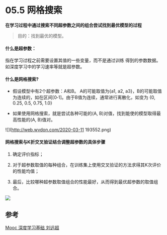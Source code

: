 # 05.5 网格搜索

**在学习过程中通过搜索不同超参数之间的组合尝试找到最优模型的过程**

>  目的：找到最优的模型。

#### 什么是超参数：

指在学习过程之前需要设置其值的一些变量，而不是通过训练 得到的参数数据。如深度学习中的学习速率等就是超参数。

#### 什么是网格搜索?

- 假设模型中有2个超参数：A和B。 A的可能取值为{a1, a2,  a3}，B的可能取值为连续的，如在区间[0‐1]。由于B值为连续，通常进行离散化，如变为 {0,   0.25,  0.5, 0.75, 1.0} 

- 如果使用网格搜索，就是尝试各种可能的(A, B)对值，找到能使的模型取得最高性能的(A, B)值对。

![](http://web.wvdon.com/2020-03-11 193552.png)

#### 网格搜索与K折交叉验证结合调整超参数的具体步骤

1. 确定评价指标； 

2. 对于超参数取值的每种组合，在训练集上使用交叉验证的方法求得其K次评价的性能均值； 

3. 最后，比较哪种超参数取值组合的性能最好，从而得到最优超参数的取值组合。

![](https://wx1.sinaimg.cn/mw690/7faef7f4gy1gcq8eznc2yj20jk06lt9b.jpg)

## 参考

[Mooc 深度学习基础 刘远超](https://www.icourse163.org/learn/HIT-1206320802?tid=1450221457#/learn/content?type=detail&id=1214431001&sm=1)